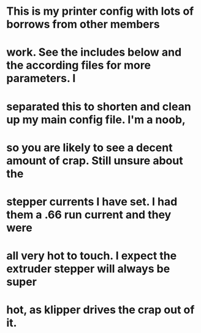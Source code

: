 # This is my printer config with lots of borrows from other members 
# work. See the includes below and the according files for more parameters. I 
# separated this to shorten and clean up my main config file.  I'm a noob, 
# so you are likely to see a decent amount of crap.  Still unsure about the 
# stepper currents I have set.  I had them a .66 run current and they were 
# all very hot to touch.  I expect the extruder stepper will always be super 
# hot, as klipper drives the crap out of it.  
